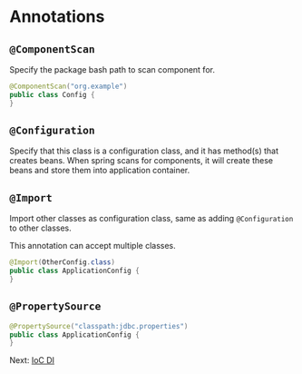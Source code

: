 # Annotations

## `@ComponentScan`

Specify the package bash path to scan component for.

```java
@ComponentScan("org.example")
public class Config {
}
```

## `@Configuration`

Specify that this class is a configuration class, and it has method(s) that creates beans. When spring scans for components, it will create these beans and store them into application container.

## `@Import`

Import other classes as configuration class, same as adding `@Configuration` to other classes.

This annotation can accept multiple classes.

```java
@Import(OtherConfig.class)
public class ApplicationConfig {
}
```

## `@PropertySource`

```java
@PropertySource("classpath:jdbc.properties")
public class ApplicationConfig {
}
```

Next: [IoC DI](./IoC-DI.md)
